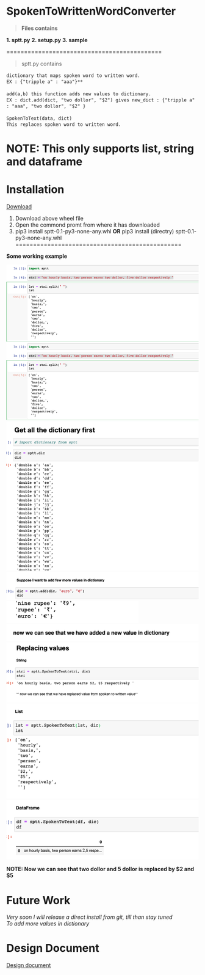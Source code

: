 # SpokenToWrittenWordConverter
> **Files contains**

**1. sptt.py**
**2. setup.py**
**3. sample**

============================================

> sptt.py contains 
```
dictionary that maps spoken word to written word.
EX : {"tripple a" : "aaa"}**

add(a,b) this function adds new values to dictionary.
EX : dict.add(dict, "two dollor", "$2") gives new_dict : {"tripple a" : "aaa", "two dollor", "$2" }

SpokenToText(data, dict)
This replaces spoken word to written word.
```
**NOTE: This only supports list, string and dataframe**
===============================================

# Installation
[Download](https://github.com/navneetkr123/SpokenWrittenWordConverter/blob/master/SPTT/dist/sptt-0.1-py3-none-any.whl)
1. Download above wheel file
2. Open the commond promt from where it has downloaded
3. pip3 install sptt-0.1-py3-none-any.whl
   **OR** pip3 install (directry) sptt-0.1-py3-none-any.whl
===============================================

**Some working example**

![Image1](https://github.com/navneetkr123/SpokenWrittenWordConverter/blob/master/Screen%20Shot%202019-10-25%20at%209.43.36%20PM.png)
![Image2](https://github.com/navneetkr123/SpokenWrittenWordConverter/blob/master/Screen%20Shot%202019-10-25%20at%209.43.36%20PM.png)
![Image3](https://github.com/navneetkr123/SpokenWrittenWordConverter/blob/master/Screen%20Shot%202019-10-25%20at%209.48.38%20PM.png)
![Image4](https://github.com/navneetkr123/SpokenWrittenWordConverter/blob/master/Screen%20Shot%202019-10-25%20at%209.48.55%20PM.png)
![Image5](https://github.com/navneetkr123/SpokenWrittenWordConverter/blob/master/Screen%20Shot%202019-10-25%20at%209.49.05%20PM.png)
![Image6](https://github.com/navneetkr123/SpokenWrittenWordConverter/blob/master/Screen%20Shot%202019-10-25%20at%209.49.18%20PM.png)
![Image7](https://github.com/navneetkr123/SpokenWrittenWordConverter/blob/master/Screen%20Shot%202019-10-25%20at%209.49.33%20PM.png)
![Image8](https://github.com/navneetkr123/SpokenWrittenWordConverter/blob/master/Screen%20Shot%202019-10-25%20at%209.49.40%20PM.png)
![Image9](https://github.com/navneetkr123/SpokenWrittenWordConverter/blob/master/Screen%20Shot%202019-10-25%20at%209.49.48%20PM.png)

**NOTE: Now we can see that two dollor and 5 dollor is replaced by $2 and $5**

# Future Work
*Very soon I will release a direct install from git, till than stay tuned*\
*To add more values in dictionary*

# Design Document
[Design document](https://docs.google.com/document/d/1cXb5bW-USg22rF7xtg0vY-KVeaIbw4X_lMuPB9q8GDg/edit?usp=sharing)
